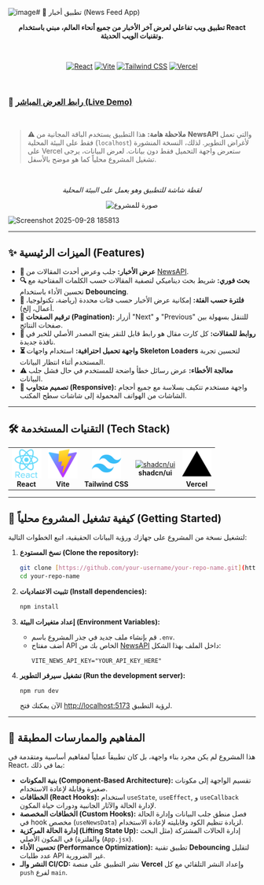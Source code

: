 <img width="2016" height="877" alt="image" src="https://github.com/user-attachments/assets/7f607be8-f79b-4d8d-8a44-8914c1b925e4" /># 📰 تطبيق أخبار (News Feed App)

<div align="center">

**تطبيق ويب تفاعلي لعرض آخر الأخبار من جميع أنحاء العالم، مبني باستخدام React وتقنيات الويب الحديثة.**

</div>

<br />

<div align="center">

[![React](https://img.shields.io/badge/React-19-blue?style=for-the-badge&logo=react)](https://react.dev/)
[![Vite](https://img.shields.io/badge/Vite-5-purple?style=for-the-badge&logo=vite)](https://vitejs.dev/)
[![Tailwind CSS](https://img.shields.io/badge/Tailwind_CSS-4-38B2AC?style=for-the-badge&logo=tailwind-css)](https://tailwindcss.com/)
[![Vercel](https://img.shields.io/badge/Deployed_on-Vercel-black?style=for-the-badge&logo=vercel)](https://vercel.com)

</div>

<br />

### 🚀 [رابط العرض المباشر (Live Demo)](https://news-feed-app-u4wj.vercel.app/)

<br />

> **⚠️ ملاحظة هامة:** هذا التطبيق يستخدم الباقة المجانية من **NewsAPI** والتي تعمل فقط على البيئة المحلية (`localhost`) لأغراض التطوير. لذلك، النسخة المنشورة على Vercel ستعرض واجهة التحميل فقط دون بيانات. لعرض البيانات، يرجى تشغيل المشروع محلياً كما هو موضح بالأسفل.

<br />

<div align="center">
  
  *لقطة شاشة للتطبيق وهو يعمل على البيئة المحلية*
  
  ![صورة للمشروع](https://i.imgur.com/your-screenshot-url.png)
  

</div><img width="1901" height="877" alt="Screenshot 2025-09-28 185813" src="https://github.com/user-attachments/assets/3db5d1b2-1b5e-4384-8faa-abd1c82dad9f" />


---

## ✨ الميزات الرئيسية (Features)

- **📰 عرض الأخبار:** جلب وعرض أحدث المقالات من [NewsAPI](https://newsapi.org).
- **🔍 بحث فوري:** شريط بحث ديناميكي لتصفية المقالات حسب الكلمات المفتاحية مع تحسين الأداء باستخدام **Debouncing**.
- **📂 فلترة حسب الفئة:** إمكانية عرض الأخبار حسب فئات محددة (رياضة، تكنولوجيا، أعمال، إلخ).
- **🔢 ترقيم الصفحات (Pagination):** أزرار "Next" و "Previous" للتنقل بسهولة بين صفحات النتائج.
- **🔗 روابط للمقالات:** كل كارت مقال هو رابط قابل للنقر يفتح المصدر الأصلي للخبر في نافذة جديدة.
- **⏳ واجهة تحميل احترافية:** استخدام واجهات **Skeleton Loaders** لتحسين تجربة المستخدم أثناء انتظار البيانات.
- **⚠️ معالجة الأخطاء:** عرض رسائل خطأ واضحة للمستخدم في حال فشل جلب البيانات.
- **📱 تصميم متجاوب (Responsive):** واجهة مستخدم تتكيف بسلاسة مع جميع أحجام الشاشات من الهواتف المحمولة إلى شاشات سطح المكتب.

---

## 🛠️ التقنيات المستخدمة (Tech Stack)

<table>
  <tr>
    <td align="center">
      <a href="https://react.dev/" target="_blank">
        <img src="https://raw.githubusercontent.com/devicons/devicon/master/icons/react/react-original-wordmark.svg" alt="React" width="60" height="60"/>
      </a>
      <br><strong>React</strong>
    </td>
    <td align="center">
      <a href="https://vitejs.dev/" target="_blank">
        <img src="https://raw.githubusercontent.com/devicons/devicon/master/icons/vitejs/vitejs-original.svg" alt="Vite" width="60" height="60"/>
      </a>
      <br><strong>Vite</strong>
    </td>
    <td align="center">
      <a href="https://tailwindcss.com/" target="_blank">
        <img src="https://raw.githubusercontent.com/devicons/devicon/master/icons/tailwindcss/tailwindcss-original.svg" alt="Tailwind CSS" width="60" height="60"/>
      </a>
      <br><strong>Tailwind CSS</strong>
    </td>
    <td align="center">
      <a href="https://ui.shadcn.com/" target="_blank">
        <img src="https://avatars.githubusercontent.com/u/139895814?s=200&v=4" alt="shadcn/ui" width="60" height="60"/>
      </a>
      <br><strong>shadcn/ui</strong>
    </td>
    <td align="center">
      <a href="https://vercel.com/" target="_blank">
        <img src="https://raw.githubusercontent.com/devicons/devicon/master/icons/vercel/vercel-original.svg" alt="Vercel" width="60" height="60"/>
      </a>
      <br><strong>Vercel</strong>
    </td>
  </tr>
</table>

---

## 🚀 كيفية تشغيل المشروع محلياً (Getting Started)

لتشغيل نسخة من المشروع على جهازك ورؤية البيانات الحقيقية، اتبع الخطوات التالية:

1.  **نسخ المستودع (Clone the repository):**
    ```bash
    git clone [https://github.com/your-username/your-repo-name.git](https://github.com/your-username/your-repo-name.git)
    cd your-repo-name
    ```

2.  **تثبيت الاعتماديات (Install dependencies):**
    ```bash
    npm install
    ```

3.  **إعداد متغيرات البيئة (Environment Variables):**
    - قم بإنشاء ملف جديد في جذر المشروع باسم `.env`.
    - أضف مفتاح API الخاص بك من [NewsAPI](https://newsapi.org) داخل الملف بهذا الشكل:
      ```env
      VITE_NEWS_API_KEY="YOUR_API_KEY_HERE"
      ```

4.  **تشغيل سيرفر التطوير (Run the development server):**
    ```bash
    npm run dev
    ```
    الآن يمكنك فتح [http://localhost:5173](http://localhost:5173) لرؤية التطبيق.

---

## 🧠 المفاهيم والممارسات المطبقة

هذا المشروع لم يكن مجرد بناء واجهة، بل كان تطبيقاً عملياً لمفاهيم أساسية ومتقدمة في React، بما في ذلك:

- **بنية المكونات (Component-Based Architecture):** تقسيم الواجهة إلى مكونات صغيرة وقابلة لإعادة الاستخدام.
- **الخطافات (React Hooks):** استخدام `useState`, `useEffect`, و `useCallback` لإدارة الحالة والآثار الجانبية ودورات حياة المكون.
- **الخطافات المخصصة (Custom Hooks):** فصل منطق جلب البيانات وإدارة الحالة في hook مخصص (`useNewsData`) لزيادة تنظيم الكود وقابليته لإعادة الاستخدام.
- **إدارة الحالة المركزية (Lifting State Up):** إدارة الحالات المشتركة (مثل البحث والفلترة) في المكون الأصلي (`App.jsx`).
- **تحسين الأداء (Performance Optimization):** تطبيق تقنية **Debouncing** لتقليل عدد طلبات API غير الضرورية.
- **النشر والـ CI/CD:** نشر التطبيق على منصة **Vercel** وإعداد النشر التلقائي مع كل `push` لفرع `main`.
